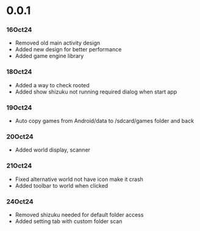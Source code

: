 # 0.0.1

### 16Oct24
- Removed old main activity design
- Added new design for better performance
- Added game engine library

### 18Oct24
- Added a way to check rooted
- Added show shizuku not running required dialog when start app

### 19Oct24
- Auto copy games from Android/data to /sdcard/games folder and back

### 20Oct24
- Added world display, scanner

### 21Oct24
- Fixed alternative world not have icon make it crash
- Added toolbar to world when clicked

### 24Oct24
- Removed shizuku needed for default folder access
- Added setting tab with custom folder scan